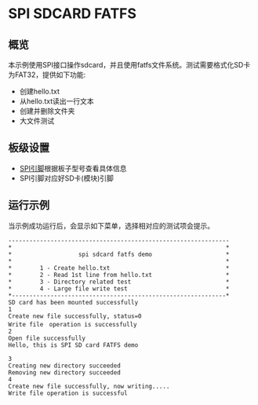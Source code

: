 # SPI SDCARD FATFS

## 概览

本示例使用SPI接口操作sdcard，并且使用fatfs文件系统。测试需要格式化SD卡为FAT32，提供如下功能:
- 创建hello.txt
- 从hello.txt读出一行文本
- 创建并删除文件夹
- 大文件测试

## 板级设置

- [SPI引脚](lab_board_app_spi_pin)根据板子型号查看具体信息
- SPI引脚对应好SD卡(模块)引脚

## 运行示例

当示例成功运行后，会显示如下菜单，选择相对应的测试项会提示。

```console
---------------------------------------------------------------
*                                                             *
*                   spi sdcard fatfs demo                     *
*                                                             *
*        1 - Create hello.txt                                 *
*        2 - Read 1st line from hello.txt                     *
*        3 - Directory related test                           *
*        4 - Large file write test                            *
*-------------------------------------------------------------*
SD card has been mounted successfully
1
Create new file successfully, status=0
Write file　operation is successfully
2
Open file successfully
Hello, this is SPI SD card FATFS demo

3
Creating new directory succeeded
Removing new directory succeeded
4
Create new file successfully, now writing.....
Write file operation is successful


```
